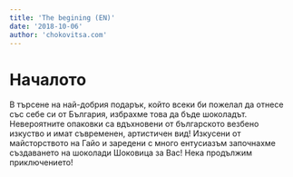 ```yaml
---
title: 'The begining (EN)'
date: '2018-10-06'
author: 'chokovitsa.com'
---
```


# Началото

В търсене на най-добрия подарък, който всеки би пожелал да отнесе със себе си от България, избрахме това да бъде шоколадът. Невероятните опаковки са вдъхновени от българското везбено изкуство и имат съвременен, артистичен вид! Изкусени от майсторството на Гайо и заредени с много ентусиазъм започнахме създаването на шоколади Шоковица за Вас! Нека продължим приключението!
